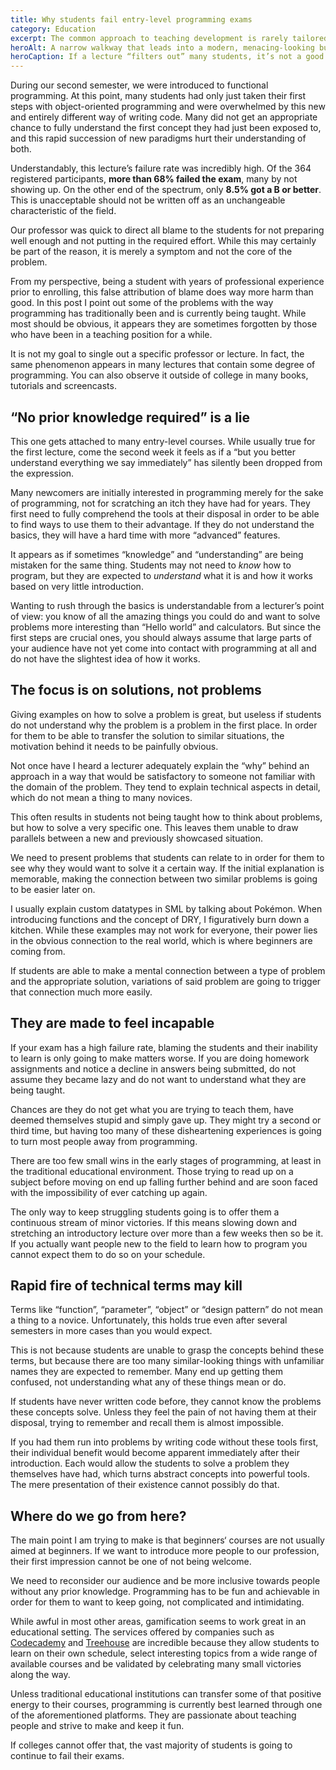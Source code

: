 ```yaml
---
title: Why students fail entry-level programming exams
category: Education
excerpt: The common approach to teaching development is rarely tailored to newcomers, which results in high failure and dropout rates.
heroAlt: A narrow walkway that leads into a modern, menacing-looking building.
heroCaption: If a lecture “filters out” many students, it’s not a good lecture.
---
```

During our second semester, we were introduced to functional programming. At this point, many students had only just taken their first steps with object-oriented programming and were overwhelmed by this new and entirely different way of writing code. Many did not get an appropriate chance to fully understand the first concept they had just been exposed to, and this rapid succession of new paradigms hurt their understanding of both.

Understandably, this lecture’s failure rate was incredibly high. Of the 364 registered participants, __more than 68% failed the exam__, many by not showing up. On the other end of the spectrum, only __8.5% got a B or better__. This is unacceptable should not be written off as an unchangeable characteristic of the field.

Our professor was quick to direct all blame to the students for not preparing well enough and not putting in the required effort. While this may certainly be part of the reason, it is merely a symptom and not the core of the problem.

From my perspective, being a student with years of professional experience prior to enrolling, this false attribution of blame does way more harm than good. In this post I point out some of the problems with the way programming has traditionally been and is currently being taught. While most should be obvious, it appears they are sometimes forgotten by those who have been in a teaching position for a while.

It is not my goal to single out a specific professor or lecture. In fact, the same phenomenon appears in many lectures that contain some degree of programming. You can also observe it outside of college in many books, tutorials and screencasts.

## “No prior knowledge required” is a lie

This one gets attached to many entry-level courses. While usually true for the first lecture, come the second week it feels as if a “but you better understand everything we say immediately” has silently been dropped from the expression.

Many newcomers are initially interested in programming merely for the sake of programming, not for scratching an itch they have had for years. They first need to fully comprehend the tools at their disposal in order to be able to find ways to use them to their advantage. If they do not understand the basics, they will have a hard time with more “advanced” features.

It appears as if sometimes “knowledge” and “understanding” are being mistaken for the same thing. Students may not need to *know* how to program, but they are expected to *understand* what it is and how it works based on very little introduction.

Wanting to rush through the basics is understandable from a lecturer’s point of view: you know of all the amazing things you could do and want to solve problems more interesting than “Hello world” and calculators. But since the first steps are crucial ones, you should always assume that large parts of your audience have not yet come into contact with programming at all and do not have the slightest idea of how it works.

## The focus is on solutions, not problems

Giving examples on how to solve a problem is great, but useless if students do not understand why the problem is a problem in the first place. In order for them to be able to transfer the solution to similar situations, the motivation behind it needs to be painfully obvious.

Not once have I heard a lecturer adequately explain the “why” behind an approach in a way that would be satisfactory to someone not familiar with the domain of the problem. They tend to explain technical aspects in detail, which do not mean a thing to many novices.

This often results in students not being taught how to think about problems, but how to solve a very specific one. This leaves them unable to draw parallels between a new and previously showcased situation.

We need to present problems that students can relate to in order for them to see why they would want to solve it a certain way. If the initial explanation is memorable, making the connection between two similar problems is going to be easier later on.

I usually explain custom datatypes in SML by talking about Pokémon. When introducing functions and the concept of DRY, I figuratively burn down a kitchen. While these examples may not work for everyone, their power lies in the obvious connection to the real world, which is where beginners are coming from.

If students are able to make a mental connection between a type of problem and the appropriate solution, variations of said problem are going to trigger that connection much more easily.

## They are made to feel incapable

If your exam has a high failure rate, blaming the students and their inability to learn is only going to make matters worse. If you are doing homework assignments and notice a decline in answers being submitted, do not assume they became lazy and do not want to understand what they are being taught.

Chances are they do not get what you are trying to teach them, have deemed themselves stupid and simply gave up. They might try a second or third time, but having too many of these disheartening experiences is going to turn most people away from programming.

There are too few small wins in the early stages of programming, at least in the traditional educational environment. Those trying to read up on a subject before moving on end up falling further behind and are soon faced with the impossibility of ever catching up again.

The only way to keep struggling students going is to offer them a continuous stream of minor victories. If this means slowing down and stretching an introductory lecture over more than a few weeks then so be it. If you actually want people new to the field to learn how to program you cannot expect them to do so on your schedule.

## Rapid fire of technical terms may kill

Terms like “function”, “parameter”, “object” or “design pattern” do not mean a thing to a novice. Unfortunately, this holds true even after several semesters in more cases than you would expect.

This is not because students are unable to grasp the concepts behind these terms, but because there are too many similar-looking things with unfamiliar names they are expected to remember. Many end up getting them confused, not understanding what any of these things mean or do.

If students have never written code before, they cannot know the problems these concepts solve. Unless they feel the pain of not having them at their disposal, trying to remember and recall them is almost impossible.

If you had them run into problems by writing code without these tools first, their individual benefit would become apparent immediately after their introduction. Each would allow the students to solve a problem they themselves have had, which turns abstract concepts into powerful tools. The mere presentation of their existence cannot possibly do that.

## Where do we go from here?

The main point I am trying to make is that beginners‘ courses are not usually aimed at beginners. If we want to introduce more people to our profession, their first impression cannot be one of not being welcome.

We need to reconsider our audience and be more inclusive towards people without any prior knowledge. Programming has to be fun and achievable in order for them to want to keep going, not complicated and intimidating.

While awful in most other areas, gamification seems to work great in an educational setting. The services offered by companies such as [Codecademy](http://codecademy.com/) and [Treehouse](http://referrals.trhou.se/dhabersack) are incredible because they allow students to learn on their own schedule, select interesting topics from a wide range of available courses and be validated by celebrating many small victories along the way.

Unless traditional educational institutions can transfer some of that positive energy to their courses, programming is currently best learned through one of the aforementioned platforms. They are passionate about teaching people and strive to make and keep it fun.

If colleges cannot offer that, the vast majority of students is going to continue to fail their exams.
